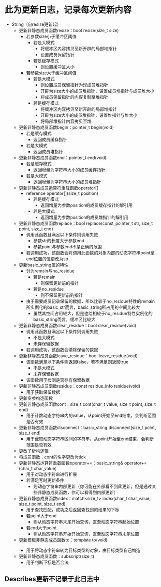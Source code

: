 # 此为更新日志，记录每次更新内容
- String（自resize更新起）
    - 更新非静态成员函数resize：bool resize(size_t size)
        - 若参数size小于缓冲区阈值
            - 若是大模式
                - 将缓冲区内容拷贝至新开辟的局部堆指针
                - 设置成员保留指针
            - 若是缓存模式
                - 则设置缓冲区大小
        - 若参数size大于缓冲区阈值
            - 若是大模式
                - 则设置成员保留指针为现成员堆指针
                - 开辟为size大小的成员堆指针，设置成员堆指针与成员堆大小
                - 将成员保留指针的内容复制至堆指针
            - 若是缓存模式
                - 将缓冲区内容拷贝至新开辟的局部堆指针
                - 开辟为size大小的成员堆指针，设置堆指针与堆大小
                - 将局部堆指针内容拷贝至堆
    - 更新非静态成员函数begin：pointer_t begin(void)
        - 若是缓存模式
            - 返回成员缓存指针
        - 若是大模式
            - 返回成员堆指针
    - 更新非静态成员函数end：pointer_t end(void)
        - 若是缓存模式
            - 返回增量为字符串大小的成员缓存指针
        - 若是大模式
            - 返回增量为字符串大小的成员堆指针
    - 更新非静态成员运算符重载函数operator[]
        - reference operator[](size_t position)
            - 若是缓存模式
                - 返回增量为参数position的成员缓存指针的解引用
            - 若是大模式
                - 返回增量为参数position的成员堆指针的解引用
    - 更新非静态成员函数replace：bool replace(const_pointer_t str, size_t point, size_t end)
        - 调用此函数且满足以下条件则调用失败
            - 参数str的长度大于参数end
            - 参数point与参数end不是正确的范围
        - 若调用成功，该函数会将调用此函数的对象内部的动态字符串point至end位置的值更改为str
    - 更新basic_string值的特性
        - 分为remain与no_residue
            - 若是remain
                - 则保留更新前的指针
            - 若是no_residue
                - 则不保留更新前的指针
        - 由于需要成员记录保留的数据，所以比较于no_residue特性的remain所实例化的basic_str而言，basic_string所占用的空间比较大
            - 虽然其空间占用较大，但是也给相较于no_residue特性实例化的basic_string而言，缓冲区比较大
    - 更新非静态成员函数clear_residue：bool clear_residue(void)
        - 调用此函数且满足以下条件则调用失败
            - 不是大模式
            - 未存保留数据
        - 若调用成功，该函数会清除保留的数据
    - 更新非静态成员函数leave_residue：bool leave_residue(void)
        - 该函数满足以下条件则返回false，若不满足则返回true
            - 不是大模式
            - 未存保留数据
        - 该函数用于检测是否存有保留数据
    - 更新非静态成员函数residue：const residue_info residue(void)
        - 用于获取保留数据
    - 更新空参构造函数
    - 更新非静态成员函数cont：size_t cont(char_t value, size_t point, size_t end)
        - 用于计数动态字符串内的value，从point开始至end结束，会判断范围是否有效
    - 更新非静态成员函数disconnect：basic_string disconnect(size_t point, size_t end)
        - 用于截取动态字符串区间的字符串，从point开始至end结束，会判断范围是否有效
    - 更改了析构逻辑
    - 将成员函数：cont的名字更改为tick
    - 更新非静态运算符重载函数operator+=：basic_string& operator+=(char_t char_value)
        - 用于对动态字符串进行扩展
        - 若满足写时更新条件
            - 则动态字符串内部更新（你可能在外部看不到此更新，但是通过某些非静态成员函数，你可以看得到内部更新）
    - 更新非静态成员函数index：match<size_t> index(char_t char_value, size_t point, size_t end)
        - 用于查找匹配，成功之后返回查找到的结果的下标
        - 若point大于end
            - 则从动态字符串末尾开始查询，直至动态字符串起始位置
        - 若end大于point
            - 则从动态字符串开始开始查询，直至动态字符串末尾位置
    - 更新模板非静态成员函数to：template <typename CastType> to(void)
        - 用于将动态字符串转为目标类型的对象，由目标类型自己构造
    - 更新非静态成员函数：subscript(size_t)
        - 用于判断下标是否合法

## Describes更新不记录于此日志中